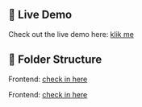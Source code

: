 ## 🌟 Live Demo

Check out the live demo here:
[klik me](frontend/public/demo-tob.mp4)

## 📂 Folder Structure

Frontend: [check in here](frontend/src)

Frontend: [check in here](backend/src)
